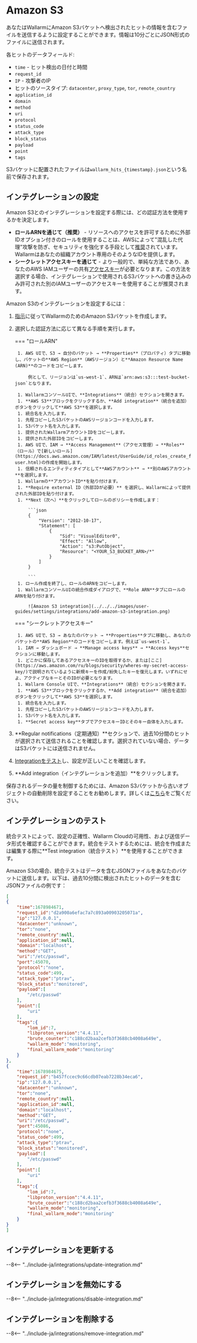 # Amazon S3

あなたはWallarmにAmazon S3バケットへ検出されたヒットの情報を含むファイルを送信するように設定することができます。情報は10分ごとにJSON形式のファイルに送信されます。

各ヒットのデータフィールド:

* `time` - ヒット検出の日付と時間
* `request_id`
* `IP` - 攻撃者のIP
* ヒットのソースタイプ: `datacenter`, `proxy_type`, `tor`, `remote_country`
* `application_id`
* `domain`
* `method`
* `uri`
* `protocol`
* `status_code`
* `attack_type`
* `block_status`
* `payload` 
* `point`
* `tags`

S3バケットに配置されたファイルは`wallarm_hits_{timestamp}.json`という名前で保存されます。

## インテグレーションの設定

Amazon S3とのインテグレーションを設定する際には、どの認証方法を使用するかを決定します。

* **ロールARNを通じて（推奨）** - リソースへのアクセスを許可するために外部IDオプション付きのロールを使用することは、AWSによって"混乱した代理"攻撃を防ぎ、セキュリティを強化する手段として[推奨](https://docs.aws.amazon.com/IAM/latest/UserGuide/id_roles_create_for-user_externalid.html?icmpid=docs_iam_console)されています。Wallarmはあなたの組織アカウント専用のそのようなIDを提供します。
* **シークレットアクセスキーを通じて** - より一般的で、単純な方法であり、あなたのAWS IAMユーザーの共有[アクセスキー](https://docs.aws.amazon.com/powershell/latest/userguide/pstools-appendix-sign-up.html)が必要となります。この方法を選択する場合、インテグレーションで使用されるS3バケットへの書き込みのみ許可された別のIAMユーザーのアクセスキーを使用することが推奨されます。

Amazon S3のインテグレーションを設定するには：

1. [指示](https://docs.aws.amazon.com/AmazonS3/latest/userguide/GetStartedWithS3.html)に従ってWallarmのためのAmazon S3バケットを作成します。
1. 選択した認証方法に応じて異なる手順を実行します。

    === "ロールARN"

        1. AWS UIで、S3 → 自分のバケット → **Properties**（プロパティ）タブに移動し、バケットの**AWS Region**（AWSリージョン）と**Amazon Resource Name (ARN)**のコードをコピーします。

            例として、リージョンは`us-west-1`、ARNは`arn:aws:s3:::test-bucket-json`となります。

        1. WallarmコンソールUIで、**Integrations**（統合）セクションを開きます。
        1. **AWS S3**ブロックをクリックするか、**Add integration**（統合を追加）ボタンをクリックして**AWS S3**を選択します。
        1. 統合名を入力します。
        1. 先程コピーしたS3バケットのAWSリージョンコードを入力します。
        1. S3バケット名を入力します。
        1. 提供されたWallarmアカウントIDをコピーします。
        1. 提供された外部IDをコピーします。
        1. AWS UIで、IAM → **Access Management**（アクセス管理）→ **Roles**（ロール）で[新しいロール](https://docs.aws.amazon.com/IAM/latest/UserGuide/id_roles_create_for-user.html)の作成を開始します。
        1. 信頼されるエンティティタイプとして**AWSアカウント** → **別のAWSアカウント**を選択します。
        1. Wallarmの**アカウントID**を貼り付けます。
        1. **Require external ID（外部IDが必要）** を選択し、Wallarmによって提供された外部IDを貼り付けます。
        1. **Next（次へ）**をクリックしてロールのポリシーを作成します：

            ```json
            {
                "Version": "2012-10-17",
                "Statement": [
                    {
                        "Sid": "VisualEditor0",
                        "Effect": "Allow",
                        "Action": "s3:PutObject",
                        "Resource": "<YOUR_S3_BUCKET_ARN>/*"
                    }
                ]
            }

            ```
        1. ロール作成を終了し、ロールのARNをコピーします。
        1. WallarmコンソールUIの統合作成ダイアログで、**Role ARN**タブにロールのARNを貼り付けます。

            ![Amazon S3 integration](../../../images/user-guides/settings/integrations/add-amazon-s3-integration.png)

    === "シークレットアクセスキー"

        1. AWS UIで、S3 → あなたのバケット → **Properties**タブに移動し、あなたのバケットの**AWS Region**のコードをコピーします。例えば`us-west-1`。
        1. IAM → ダッシュボード → **Manage access keys** → **Access keys**セクションに移動します。
        1. どこかに保存してあるアクセスキーのIDを取得するか、または[ここ](https://aws.amazon.com/ru/blogs/security/wheres-my-secret-access-key/)で説明されているように新規キーを作成/紛失したキーを復元します。いずれにせよ、アクティブなキーとそのIDが必要となります。
        1. Wallarm Console UIで、**Integrations**（統合）セクションを開きます。
        1. **AWS S3**ブロックをクリックするか、**Add integration**（統合を追加）ボタンをクリックして**AWS S3**を選択します。
        1. 統合名を入力します。
        1. 先程コピーしたS3バケットのAWSリージョンコードを入力します。
        1. S3バケット名を入力します。
        1. **Secret access key**タブでアクセスキーIDとそのキー自体を入力します。

1. **Regular notifications（定期通知）**セクションで、過去10分間のヒットが選択されて送信されることを確認します。選択されていない場合、データはS3バケットには送信されません。
1. [Integrationをテスト](#testing-integration)し、設定が正しいことを確認します。
1. **Add integration（インテグレーションを追加）**をクリックします。

保存されるデータの量を制御するためには、Amazon S3バケットから古いオブジェクトの自動削除を設定することをお勧めします。詳しくは[こちら](https://docs.aws.amazon.com/AmazonS3/latest/userguide/object-lifecycle-mgmt.html)をご覧ください。

## インテグレーションのテスト

統合テストによって、設定の正確性、Wallarm Cloudの可用性、および送信データ形式を確認することができます。統合をテストするためには、統合を作成または編集する際に**Test integration（統合テスト）**を使用することができます。

Amazon S3の場合、統合テストはデータを含むJSONファイルをあなたのバケットに送信します。以下は、過去10分間に検出されたヒットのデータを含むJSONファイルの例です：

```json
[
{
    "time":1678984671,
    "request_id":"d2a900a6efac7a7c893a00903205071a",
    "ip":"127.0.0.1",
    "datacenter":"unknown",
    "tor":"none",
    "remote_country":null,
    "application_id":null,
    "domain":"localhost",
    "method":"GET",
    "uri":"/etc/passwd",
    "port":45070,
    "protocol":"none",
    "status_code":499,
    "attack_type":"ptrav",
    "block_status":"monitored",
    "payload":[
        "/etc/passwd"
    ],
    "point":[
        "uri"
    ],
    "tags":{
        "lom_id":7,
        "libproton_version":"4.4.11",
        "brute_counter":"c188cd2baa2cefb3f3688cb4008a649e",
        "wallarm_mode":"monitoring",
        "final_wallarm_mode":"monitoring"
    }
},
{
    "time":1678984675,
    "request_id":"b457fccec9c66cdb07eab7228b34eca6",
    "ip":"127.0.0.1",
    "datacenter":"unknown",
    "tor":"none",
    "remote_country":null,
    "application_id":null,
    "domain":"localhost",
    "method":"GET",
    "uri":"/etc/passwd",
    "port":45086,
    "protocol":"none",
    "status_code":499,
    "attack_type":"ptrav",
    "block_status":"monitored",
    "payload":[
        "/etc/passwd"
    ],
    "point":[
        "uri"
    ],
    "tags":{
        "lom_id":7,
        "libproton_version":"4.4.11",
        "brute_counter":"c188cd2baa2cefb3f3688cb4008a649e",
        "wallarm_mode":"monitoring",
        "final_wallarm_mode":"monitoring"
    }
}
]
```

## インテグレーションを更新する

--8<-- "../include-ja/integrations/update-integration.md"

## インテグレーションを無効にする

--8<-- "../include-ja/integrations/disable-integration.md"

## インテグレーションを削除する

--8<-- "../include-ja/integrations/remove-integration.md"